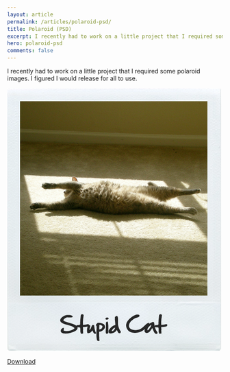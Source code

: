 ```yaml
---
layout: article
permalink: /articles/polaroid-psd/
title: Polaroid (PSD)
excerpt: I recently had to work on a little project that I required some polaroid images. I figured I would release for all to use.
hero: polaroid-psd
comments: false
---
```


<p>I recently had to work on a little project that I required some polaroid images. I figured I would release for all to use.</p>
<p><img src="/assets/posts/polaroid-psd/polaroid.png"/></p>
<div class="btns"><a href="../downloads/polaroid.zip" class="btn">Download</a></div>
